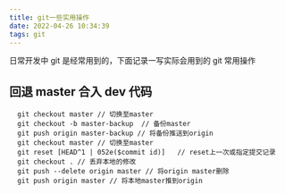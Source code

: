 ```yaml
---
title: git一些实用操作
date: 2022-04-26 10:34:39
tags: git
---
```


日常开发中 git 是经常用到的，下面记录一写实际会用到的 git 常用操作

<!-- more -->

## 回退 master 合入 dev 代码

```
  git checkout master // 切换至master
  git checkout -b master-backup  // 备份master
  git push origin master-backup // 将备份推送到origin
  git checkout master // 切换至master
  git reset [HEAD^1 | 052e($commit id)]   // reset上一次或指定提交记录
  git checkout . // 丢弃本地的修改
  git push --delete origin master // 将origin master删除
  git push origin master // 将本地master推到origin
```
